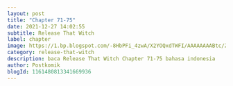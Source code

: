 ```yaml
---
layout: post 
title: "Chapter 71-75"
date: 2021-12-27 14:02:55
subtitle: Release That Witch
label: chapter
image: https://1.bp.blogspot.com/-8HbPFi_4zwA/X2YOQxdTWFI/AAAAAAAABtc/ZjC0JIX7L0U2HaOAmowwAI8VFU6UIeuVwCLcBGAsYHQ/s72-c/rtw-794747-eGILJ7Is.jpg
category: release-that-witch
description: baca Release That Witch Chapter 71-75 bahasa indonesia 
author: Postkomik
blogId: 1161480813341669936
---
```

